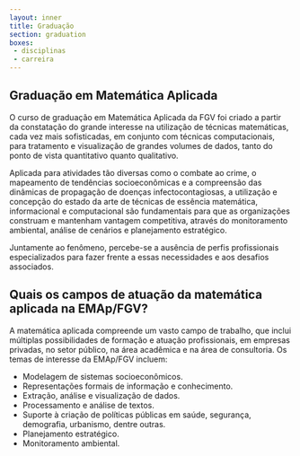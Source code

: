 ```yaml
---
layout: inner
title: Graduação
section: graduation
boxes:
 - disciplinas
 - carreira
---
```


## Graduação em Matemática Aplicada

O curso de graduação em Matemática Aplicada da FGV foi criado a partir
da constatação do grande interesse na utilização de técnicas
matemáticas, cada vez mais sofisticadas, em conjunto com técnicas
computacionais, para tratamento e visualização de grandes volumes de
dados, tanto do ponto de vista quantitativo quanto qualitativo.

Aplicada para atividades tão diversas como o combate ao crime, o
mapeamento de tendências socioeconômicas e a compreensão das dinâmicas
de propagação de doenças infectocontagiosas, a utilização e concepção
do estado da arte de técnicas de essência matemática, informacional e
computacional são fundamentais para que as organizações construam e
mantenham vantagem competitiva, através do monitoramento ambiental,
análise de cenários e planejamento estratégico.

Juntamente ao fenômeno, percebe-se a ausência de perfis profissionais
especializados para fazer frente a essas necessidades e aos desafios
associados.

## Quais os campos de atuação da matemática aplicada na EMAp/FGV?

A matemática aplicada compreende um vasto campo de trabalho, que
inclui múltiplas possibilidades de formação e atuação profissionais,
em empresas privadas, no setor público, na área acadêmica e na área de
consultoria. Os temas de interesse da EMAp/FGV incluem:

- Modelagem de sistemas socioeconômicos.
- Representações formais de informação e conhecimento.
- Extração, análise e visualização de dados.
- Processamento e análise de textos.
- Suporte à criação de políticas públicas em saúde, segurança,
  demografia, urbanismo, dentre outras.
- Planejamento estratégico.
- Monitoramento ambiental.


